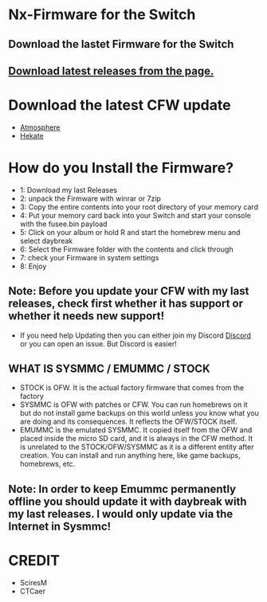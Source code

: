 # Nx-Firmware for the Switch
## Download the lastet Firmware for the Switch

## [Download latest releases from the page.](https://github.com/Aura67/Switch-Firmware/releases)

# Download the latest CFW update
- [Atmosphere](https://github.com/Atmosphere-NX/Atmosphere/releases/) 
- [Hekate](https://github.com/CTCaer/hekate/releases/)

# How do you Install the Firmware?

- 1: Download my last Releases
- 2: unpack the Firmware with winrar or 7zip
- 3: Copy the entire contents into your root directory of your memory card
- 4: Put your memory card back into your Switch and start your console with the fusee.bin payload
- 5: Click on your album or hold R and start the homebrew menu and select daybreak
- 6: Select the Firmware folder with the contents and click through
- 7: check your Firmware in system settings
- 8: Enjoy

## Note: Before you update your CFW with my last releases, check first whether it has support or whether it needs new support!
- If you need help Updating then you can either join my Discord [Discord](https://discord.gg/Kz78AQhBQw/) or you can open an issue. But Discord is easier!

## WHAT IS SYSMMC / EMUMMC / STOCK
- STOCK is OFW. It is the actual factory firmware that comes from the factory
- SYSMMC is OFW with patches or CFW. You can run homebrews on it but do not install game backups on this
  world unless you know what you are doing and its consequences. It reflects the OFW/STOCK itself.
- EMUMMC is the emulated SYSMMC. It copied itself from the OFW and placed 
inside the micro SD card, and it is always in the CFW method. It is 
unrelated to the STOCK/OFW/SYSMMC as it is a different entity after 
creation. You can install and run anything here, like game backups, 
homebrews, etc.

## Note: In order to keep Emummc permanently offline you should update it with daybreak with my last releases. I would only update via the Internet in Sysmmc!

# CREDIT
- SciresM
- CTCaer

